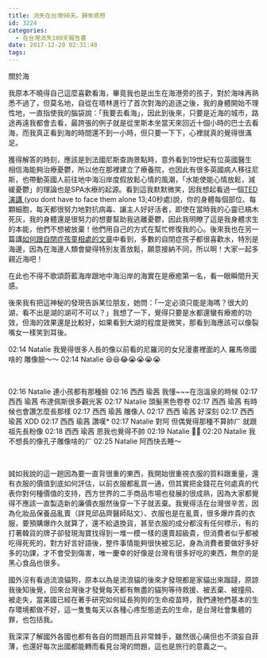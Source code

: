 ```yaml
---
title: 消失在台灣90天。歸來感想
id: 3224
categories:
  - 在台灣消失100天報告書
date: 2017-12-20 02:31:48
tags:
---
```


關於海

我原本不曉得自己這麼喜歡看海，畢竟我也是出生在海港旁的孩子，對於海味再熟悉不過了，但莫名地，自從在塔林進行了首次對海的追逐之後，我的身體開始不理性地，一直指使我的腦袋說：「我要去看海」，因此到後來，只要是近海的城市，路途再遠我都會去看，最誇張的例子就是從里斯本坐當天來回近十個小時的巴士去看海，而我真正看到海的時間還不到一小時，但只要一下下，心裡就真的覺得很滿足。

獲得解答的時刻，應該是到法國尼斯查詢景點時，意外看到19世紀有位英國醫生相信海能夠治療憂鬱，所以他在那裡建立了療養院，也因此有很多英國病人移往尼斯，也帶動英國人前往地中海沿岸度假放鬆心情的風潮，「水能使能心情放鬆，減緩憂鬱」的理論也是SPA水療的起源。看到這我默默微笑，因我想起看過一個[TED演講](https://tw.voicetube.com/videos/8236?ref=speech)[ ](https://tw.voicetube.com/videos/8236?ref=speech)(you dont have to face them alone 13;40秒處)說，你的身體每個部位、每顆細胞，每天都很努力地對抗病毒、讓主人好好活者，即使在當時我的心靈已槁木死灰，我的身體還是很努力的想要幫助我逃離憂鬱，因此我明瞭了這是我身體求生的本能，他們不想被放棄！他們用自己的方式在幫忙修復我的心。後來我也在另一篇講[如何跟自閉症孩童相處的文章](https://www.theguardian.com/lifeandstyle/2017/jun/16/how-to-help-people-with-autism-just-be-nice)中看到，多數的自閉症孩子都很喜歡水，特別是海邊，因為在海邊人類會變得特別友善放鬆，願意接納不同，所以啊！大家一起多親近海吧！

在此也不得不歌頌蔚藍海岸跟地中海沿岸的海實在是療癒第一名，看一眼瞬間升天感。

後來我有把這神秘的發現告訴某位朋友，她問：「一定必須只能是海嗎？很大的湖，看不出是湖的湖可不可以？」我想了一下，覺得只要是水都還蠻有療癒的功效，但海的效果還是比較好，如果看到大湖的程度是微笑，那看到海應該可以像裂嘴女一樣笑到耳後。

02:14 Natalie 我覺得很多人長的像以前看的尼羅河的女兒漫畫裡面的人 羅馬帝國啥的 雕像臉～～
02:14 Natalie 😆😆😂😭😭😭😭

&nbsp;

02:16 Natalie 連小孩都有那種臉
02:16 西西 瑜茜 我懂~~~在泡溫泉的時候
02:17 西西 瑜茜 布達佩斯很多觀光客
02:17 Natalie 頭髮黑色卷卷
02:17 西西 瑜茜 有時候也會讚怎麼長那樣
02:17 西西 瑜茜 雕像人
02:17 西西 瑜茜 好深刻
02:17 西西 瑜茜 XDD
02:17 西西 瑜茜 讚嘆*
02:17 Natalie 對阿 但偶覺得那種不算帥ㄏ 就跟祖先長粉像
02:18 西西 瑜茜 恩我也覺得不帥
02:19 Natalie 🙌🏼
02:20 Natalie 我不想長的像孔子雕像啥的ㄏ
02:25 Natalie 阿西快去睡～

&nbsp;

誠如我說的這一趟因為要一直背很重的東西，我開始很重視衣服的質料跟重量，還有衣服的價值到底如何評估，以前衣服都亂買一通，但其實把金錢花在何處真的代表你對何種價值的支持，西方世界的二手商品市場也發展的很成熟，因為大家都覺得不應該一直製造新的廉價衣服然後穿一下子就丟棄。我覺得活在台灣很辛苦，因為化妝品保養品亂賣（詳見邱品齊醫師貼文）、衣服也是在亂賣，很多爆炸貴的衣服，要預購爆炸久就算了，還不給退換貨，甚至衣服的成分都沒有任何標示，有的打著韓貨的牌子卻發現淘寶找得到一堆一模一樣的還賣超級貴，但消費者似乎都被吃得死死的，對方好言好語後，整件事情能夠很快被忘記，身為消費者要做好多好多的功課，才不會受到傷害，唯一慶幸的好像是台灣有很多好吃的東西，無奈的是黑心食品也很多。

國外沒有看過流浪貓狗，原本以為是流浪貓的後來才發現都是家貓出來蹓躂，原諒我後知後覺，回來台灣後才發覺每天都有無盡的貓狗等待救援、被丟棄、被撞飛、被走失，當美國已經在著手研究如何延長狗狗的生命疫苗時，我們連牠們基本的生存環境都做不好，這一隻隻每天以各種心疼型態逝去的生命，是台灣社會集體的罪，也包括我。

我深深了解國外各國也都有各自的問題而且非常棘手，雖然很心痛但也不須妄自菲薄，也還好每次出國都能轉而看見台灣的問題，這也是旅行的意義之一。
